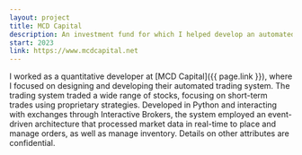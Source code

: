 ```yaml
---
layout: project
title: MCD Capital
description: An investment fund for which I helped develop an automated trading system.
start: 2023
link: https://www.mcdcapital.net
---
```


I worked as a quantitative developer at [MCD Capital]({{ page.link }}), where I focused on designing and developing their automated trading system. The trading system traded a wide range of stocks, focusing on short-term trades using proprietary strategies. Developed in Python and interacting with exchanges through Interactive Brokers, the system employed an event-driven architecture that processed market data in real-time to place and manage orders, as well as manage inventory. Details on other attributes are confidential.